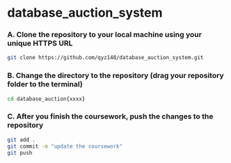 # database_auction_system


### A. Clone the repository to your local machine using your unique HTTPS URL

```zsh
git clone https://github.com/qyz148/database_auction_system.git
```

### B. Change the directory to the repository (drag your repository folder to the terminal)

```zsh
cd database_auction{xxxx}
```

### C. After you finish the coursework, push the changes to the repository

```zsh
git add .
git commit -m "update the coursework"
git push
```


